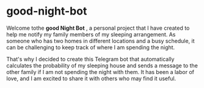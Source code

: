# good-night-bot
Welcome tothe **good Night Bot** , a personal project that I have created to help me notify my family members of my sleeping arrangement. As someone who has two homes in different locations and a busy schedule, it can be challenging to keep track of where I am spending the night.

That's why I decided to create this Telegram bot that automatically calculates the probability of my sleeping house and sends a message to the other family if I am not spending the night with them. It has been a labor of love, and I am excited to share it with others who may find it useful.
